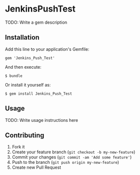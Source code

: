 # JenkinsPushTest

TODO: Write a gem description

## Installation

Add this line to your application's Gemfile:

    gem 'Jenkins_Push_Test'

And then execute:

    $ bundle

Or install it yourself as:

    $ gem install Jenkins_Push_Test

## Usage

TODO: Write usage instructions here

## Contributing

1. Fork it
2. Create your feature branch (`git checkout -b my-new-feature`)
3. Commit your changes (`git commit -am 'Add some feature'`)
4. Push to the branch (`git push origin my-new-feature`)
5. Create new Pull Request
